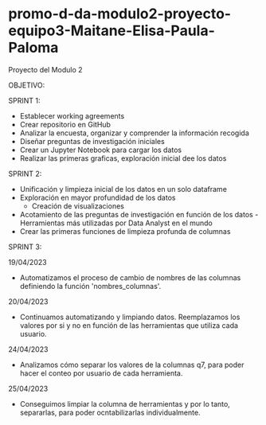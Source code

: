 # promo-d-da-modulo2-proyecto-equipo3-Maitane-Elisa-Paula-Paloma
Proyecto del Modulo 2

OBJETIVO:




SPRINT 1:
- Establecer working agreements
- Crear repositorio en GitHub
- Analizar la encuesta, organizar y comprender la información recogida
- Diseñar preguntas de investigación iniciales
- Crear un Jupyter Notebook para cargar los datos
- Realizar las primeras graficas, exploración inicial dee los datos

SPRINT 2:
- Unificación y limpieza inicial de los datos en un solo dataframe
- Exploración en mayor profundidad de los datos
    - Creación de visualizaciones
- Acotamiento de las preguntas de investigación en función de los datos
    -Herramientas más utilizadas por Data Analyst en el mundo
- Crear las primeras funciones de limpieza profunda de columnas

SPRINT 3:

19/04/2023

- Automatizamos el proceso de cambio de nombres de las columnas definiendo la función 'nombres_columnas'.

20/04/2023

- Continuamos automatizando y limpiando datos. Reemplazamos los valores por si y no en función de las herramientas que utiliza cada usuario.

24/04/2023
- Analizamos cómo separar los valores de la columnas q7, para poder hacer el conteo por usuario de cada herramienta.

25/04/2023
- Conseguimos limpiar la columna de herramientas y por lo tanto, separarlas, para poder ocntabilizarlas individualmente.